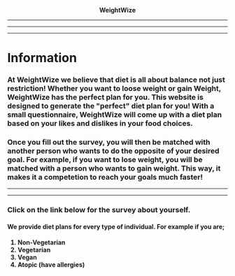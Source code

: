   
<p align="center"> <strong>WeightWize 
  
***
---
<hr/>

# Information 
###  At WeightWize we believe that diet is all about balance not just restriction! Whether you want to loose weight or gain Weight, WeightWize has the perfect plan for you. This website is designed to generate the "perfect" diet plan for you! With a small questionnaire, WeightWize will come up with a diet plan based on your likes and dislikes in your food choices. 
### Once you fill out the survey, you will then be matched with another person who wants to do the opposite of your desired goal. For example, if you want to lose weight, you will be matched with a person who wants to gain weight. This way, it makes it a competetion to reach your goals much faster! 

***
<hr/>

### Click on the link below for the survey about yourself. 

#### We provide diet plans for every type of individual. For example if you are;
1. Non-Vegetarian
2. Vegetarian
3. Vegan
4. Atopic (have allergies)


